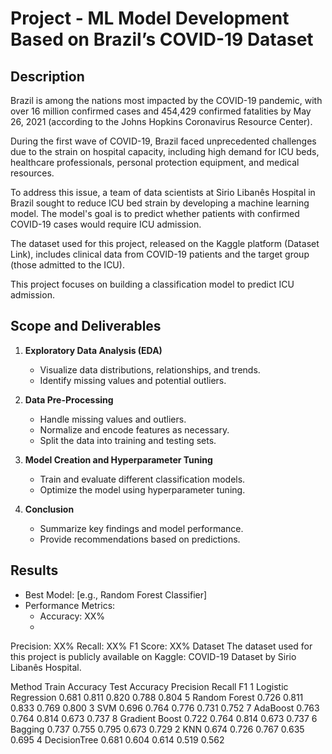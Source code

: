 # Project - ML Model Development Based on Brazil’s COVID-19 Dataset  

## Description  
Brazil is among the nations most impacted by the COVID-19 pandemic, with over 16 million confirmed cases and 454,429 confirmed fatalities by May 26, 2021 (according to the Johns Hopkins Coronavirus Resource Center).

During the first wave of COVID-19, Brazil faced unprecedented challenges due to the strain on hospital capacity, including high demand for ICU beds, healthcare professionals, personal protection equipment, and medical resources.

To address this issue, a team of data scientists at Sirio Libanês Hospital in Brazil sought to reduce ICU bed strain by developing a machine learning model. The model's goal is to predict whether patients with confirmed COVID-19 cases would require ICU admission.

The dataset used for this project, released on the Kaggle platform (Dataset Link), includes clinical data from COVID-19 patients and the target group (those admitted to the ICU).

This project focuses on building a classification model to predict ICU admission.

## Scope and Deliverables  

1. **Exploratory Data Analysis (EDA)**  
   - Visualize data distributions, relationships, and trends.  
   - Identify missing values and potential outliers.  

2. **Data Pre-Processing**  
   - Handle missing values and outliers.  
   - Normalize and encode features as necessary.  
   - Split the data into training and testing sets.  

3. **Model Creation and Hyperparameter Tuning**  
   - Train and evaluate different classification models.  
   - Optimize the model using hyperparameter tuning.  

4. **Conclusion**  
   - Summarize key findings and model performance.  
   - Provide recommendations based on predictions.  
## Results
* Best Model: [e.g., Random Forest Classifier]
* Performance Metrics:
   *    Accuracy: XX%
   *    
Precision: XX%
Recall: XX%
F1 Score: XX%
Dataset
The dataset used for this project is publicly available on Kaggle: COVID-19 Dataset by Sirio Libanês Hospital.

Method	Train Accuracy	Test Accuracy	Precision	Recall	F1
1	Logistic Regression	0.681	0.811	0.820	0.788	0.804
5	Random Forest	0.726	0.811	0.833	0.769	0.800
3	SVM	0.696	0.764	0.776	0.731	0.752
7	AdaBoost	0.763	0.764	0.814	0.673	0.737
8	Gradient Boost	0.722	0.764	0.814	0.673	0.737
6	Bagging	0.737	0.755	0.795	0.673	0.729
2	KNN	0.674	0.726	0.767	0.635	0.695
4	DecisionTree	0.681	0.604	0.614	0.519	0.562

